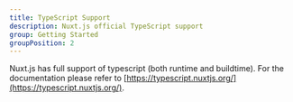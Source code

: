 ```yaml
---
title: TypeScript Support
description: Nuxt.js official TypeScript support
group: Getting Started
groupPosition: 2
---
```


Nuxt.js has full support of typescript (both runtime and buildtime). For the documentation please refer to [https://typescript.nuxtjs.org/](https://typescript.nuxtjs.org/).
